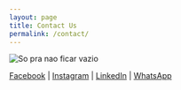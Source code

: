 ```yaml
---
layout: page
title: Contact Us
permalink: /contact/
---
```


![So pra nao ficar vazio](https://bis.gov.in/wp-content/uploads/2018/11/contact-us-1.jpg)

[Facebook](https://www.facebook.com/OracyRezendeM) | [Instagram](https://www.instagram.com/oracy_/) | [LinkedIn](https://www.linkedin.com/in/oracymartos/) | [WhatsApp]()
